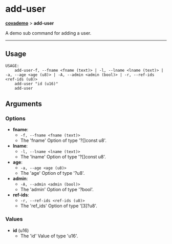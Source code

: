 # add-user
__[covademo](./covademo.md)__ > __add-user__

A demo sub command for adding a user.

___

## Usage
```shell
USAGE:
    add-user-f, --fname <fname (text)> | -l, --lname <lname (text)> | -a, --age <age (u8)> | -A, --admin <admin (bool)> | -r, --ref-ids <ref-ids (u8)>
    add-user "id (u16)"
    add-user 

```

## Arguments
### Options
- __fname__:
    - `-f, --fname <fname (text)>`
    - The 'fname' Option of type '?[]const u8'.
- __lname__:
    - `-l, --lname <lname (text)>`
    - The 'lname' Option of type '?[]const u8'.
- __age__:
    - `-a, --age <age (u8)>`
    - The 'age' Option of type '?u8'.
- __admin__:
    - `-A, --admin <admin (bool)>`
    - The 'admin' Option of type '?bool'.
- __ref-ids__:
    - `-r, --ref-ids <ref-ids (u8)>`
    - The 'ref_ids' Option of type '[3]?u8'.
### Values
- __id__ (u16)
    - The 'id' Value of type 'u16'.

